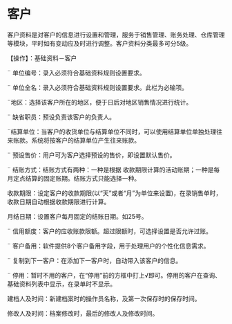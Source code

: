 # 客户
客户资料是对客户的信息进行设置和管理，服务于销售管理、账务处理、仓库管理等模块，平时如有变动应及时进行调整。客户资料分类最多可分5级。

【操作】：基础资料－客户

¨ 单位编号：录入必须符合基础资料规则设置要求。

¨ 单位全名：录入必须符合基础资料规则设置要求。此栏为必输项。

¨地区：选择该客户所在的地区，便于日后对地区销售情况进行统计。

¨ 缺省职员：预设负责该客户的负责人。

¨结算单位：当客户的收货单位与结算单位不同时，可以使用结算单位单独处理往来账款。系统将按客户的结算单位产生往来账款。

¨ 预设售价：用户可为客户选择预设的售价，即设置默认售价。

¨ 结账方式：结账方式有两种：一种是根据 收款期限计算的活动账期；一种是每月定点结算的固定账期。结账方式只能选择一种。

收款期限：设定客户的收款期限(以“天”或者“月”为单位来设置)，在录销售单时，收款日期自动根据收款期限进行计算。

月结日期：设置客户每月固定的结账日期。如25号。

¨ 信用额度：客户的应收账款限额。超过限额时，可选择设置是否允许过账。

¨ 客户备用：软件提供8个客户备用字段，用于处理用户的个性化信息需求。

¨ 复制到下一客户：在添加下一客户时，自动带入该客户的信息。

¨ 停用：暂时不用的客户，在“停用”前的方框中打上√即可。停用的客户在查询、基础资料列表中显示，在录单时不显示。

建档人及时间：新建档案时的操作员名称，及第一次保存时的保存时间。

修改人及时间：档案修改时，最后的修改人及修改时间。
